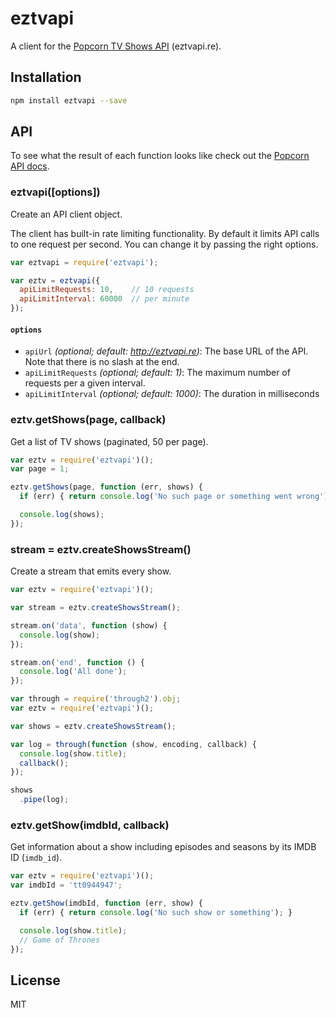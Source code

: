 eztvapi
=======

A client for the [Popcorn TV Shows API][popcornapi] (eztvapi.re).

## Installation

```sh
npm install eztvapi --save
```

## API

To see what the result of each function looks like check out the [Popcorn API docs][popcornapi-docs].

### eztvapi([options])

Create an API client object.

The client has built-in rate limiting functionality. By default it limits API calls to one request per second. You can change it by passing the right options.

```js
var eztvapi = require('eztvapi');

var eztv = eztvapi({
  apiLimitRequests: 10,    // 10 requests
  apiLimitInterval: 60000  // per minute
});
```

#### `options`

 - `apiUrl` *(optional; default: http://eztvapi.re)*: The base URL of the API. Note that there is no slash at the end.
 - `apiLimitRequests` *(optional; default: 1)*: The maximum number of requests per a given interval.
 - `apiLimitInterval` *(optional; default: 1000)*: The duration in milliseconds

### eztv.getShows(page, callback)

Get a list of TV shows (paginated, 50 per page).

```js
var eztv = require('eztvapi')();
var page = 1;

eztv.getShows(page, function (err, shows) {
  if (err) { return console.log('No such page or something went wrong'); }

  console.log(shows);
});
```

### stream = eztv.createShowsStream()

Create a stream that emits every show.

```js
var eztv = require('eztvapi')();

var stream = eztv.createShowsStream();

stream.on('data', function (show) {
  console.log(show);
});

stream.on('end', function () {
  console.log('All done');
});

```

```js
var through = require('through2').obj;
var eztv = require('eztvapi')();

var shows = eztv.createShowsStream();

var log = through(function (show, encoding, callback) {
  console.log(show.title);
  callback();
});

shows
  .pipe(log);
```

### eztv.getShow(imdbId, callback)

Get information about a show including episodes and seasons by its IMDB ID (`imdb_id`).

```js
var eztv = require('eztvapi')();
var imdbId = 'tt0944947';

eztv.getShow(imdbId, function (err, show) {
  if (err) { return console.log('No such show or something'); }

  console.log(show.title);
  // Game of Thrones
});

```

## License

MIT


[popcornapi]: https://github.com/popcorn-official/popcorn-api
[popcornapi-docs]: https://github.com/popcorn-official/popcorn-api/blob/master/README.md
